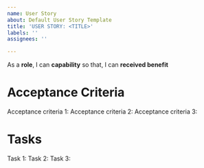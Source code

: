 ```yaml
---
name: User Story
about: Default User Story Template
title: 'USER STORY: <TITLE>'
labels: ''
assignees: ''

---
```


As a **role**,
I can **capability** so that,
I can **received benefit**

# Acceptance Criteria
Acceptance criteria 1:
Acceptance criteria 2:
Acceptance criteria 3:

# Tasks
Task 1:
Task 2:
Task 3:
